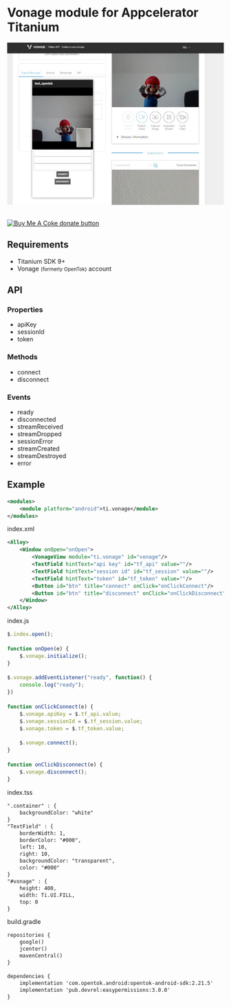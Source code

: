 # Vonage module for Appcelerator Titanium

<img src="images/vonage.jpg"/>

<br/>
<br/>

<span class="badge-buymeacoffee"><a href="https://www.buymeacoffee.com/miga" title="donate"><img src="https://img.shields.io/badge/buy%20me%20a%20coke-donate-orange.svg" alt="Buy Me A Coke donate button" /></a></span>

## Requirements

* Titanium SDK 9+
* Vonage <small>(formerly OpenTok)</small> account

## API

### Properties
* apiKey
* sessionId
* token

### Methods
* connect
* disconnect

### Events
* ready
* disconnected
* streamReceived
* streamDropped
* sessionError
* streamCreated
* streamDestroyed
* error

## Example

```xml
<modules>
    <module platform="android">ti.vonage</module>
</modules>
```

index.xml
```xml
<Alloy>
	<Window onOpen="onOpen">
		<VonageView module="ti.vonage" id="vonage"/>
		<TextField hintText="api key" id="tf_api" value=""/>
		<TextField hintText="session id" id="tf_session" value=""/>
		<TextField hintText="token" id="tf_token" value=""/>
		<Button id="btn" title="connect" onClick="onClickConnect"/>
        <Button id="btn" title="disconnect" onClick="onClickDisconnect"/>
	</Window>
</Alloy>

```

index.js
```javascript
$.index.open();

function onOpen(e) {
	$.vonage.initialize();
}

$.vonage.addEventListener("ready", function() {
	console.log("ready");
})

function onClickConnect(e) {
	$.vonage.apiKey = $.tf_api.value;
	$.vonage.sessionId = $.tf_session.value;
	$.vonage.token = $.tf_token.value;

	$.vonage.connect();
}

function onClickDisconnect(e) {
	$.vonage.disconnect();
}
```

index.tss
```
".container" : {
	backgroundColor: "white"
}
"TextField" : {
	borderWidth: 1,
	borderColor: "#000",
	left: 10,
	right: 10,
	backgroundColor: "transparent",
	color: "#000"
}
"#vonage" : {
	height: 400,
	width: Ti.UI.FILL,
	top: 0
}
```

build.gradle
```
repositories {
	google()
	jcenter()
	mavenCentral()
}

dependencies {
	implementation 'com.opentok.android:opentok-android-sdk:2.21.5'
	implementation 'pub.devrel:easypermissions:3.0.0'
}
```
